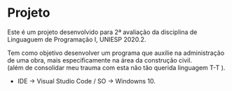 # Projeto

Este é um projeto desenvolvido para 2ª avaliação da disciplina de Linguaguem de Programação I, UNIESP 2020.2.  

Tem como objetivo desenvolver um programa que auxilie na administração de uma obra, mais especificamente na área da construção civil.  
(além de consolidar meu trauma com esta não tão querida linguagem T-T ).


- IDE -> Visual Studio Code / SO -> Windowns 10.
